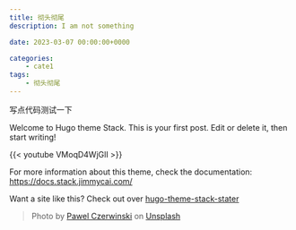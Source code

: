 ```yaml
---
title: 彻头彻尾
description: I am not something

date: 2023-03-07 00:00:00+0000

categories:
    - cate1
tags:
    - 彻头彻尾
---
```


写点代码测试一下

Welcome to Hugo theme Stack. This is your first post. Edit or delete it, then start writing!


{{< youtube VMoqD4WjGlI >}}

For more information about this theme, check the documentation: https://docs.stack.jimmycai.com/

Want a site like this? Check out over [hugo-theme-stack-stater](https://github.com/CaiJimmy/hugo-theme-stack-starter)

> Photo by [Pawel Czerwinski](https://unsplash.com/@pawel_czerwinski) on [Unsplash](https://unsplash.com/)
